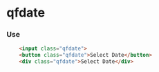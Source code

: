 # qfdate

### Use

``` html
    <input class="qfdate">
    <button class="qfdate">Select Date</button>
    <div class="qfdate">Select Date</div>
```

